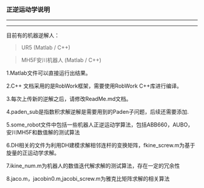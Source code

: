 ### 正逆运动学说明
***
---
目前有的机器逆解人：
> UR5 (Matlab / C++)
  
> MH5F安川机器人  (Matlab / C++)

1.Matlab文件可以直接运行出结果。

2.C++ 文档采用的是RobWork框架，需要使用RobWork C++库进行编译。

3.每次上传新的逆解之后，请修改ReadMe.md文档。

4.paden_sub是指数积求解逆解是需要用到的Paden子问题，后续还需要添加.

5.some_robot文件中包括一些机器人正逆运动学算法，包括ABB660，AUBO，安川MH5F和数值解的测试算法

6.DH相关的文件为利用DH建模求解相邻连杆的变换矩阵，fkine_screw.m为基于旋量的正运动学求解。

7.ikine_num.m为机器人的数值迭代解求解的测试算法，存在一定的冗余性

8.jaco.m，jacobin0.m,jacobi_screw.m为雅克比矩阵求解的相关算法
